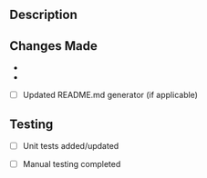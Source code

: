 ## Description
<!-- Provide a clear and concise description of the changes made in this PR -->

## Changes Made
<!-- List the main changes and updates implemented in this PR -->
- 
- 
- [ ] Updated README.md generator (if applicable)

## Testing
<!-- Describe how you tested these changes -->
- [ ] Unit tests added/updated
- [ ] Manual testing completed

